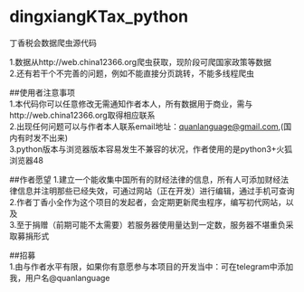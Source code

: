 # dingxiangKTax_python

丁香税会数据爬虫源代码

1.数据从http://web.china12366.org爬虫获取，现阶段可爬国家政策等数据 <br />
2.还有若干个不完善的问题，例如不能直接分页跳转，不能多线程爬虫 <br />

##使用者注意事项 <br />
1.本代码你可以任意修改无需通知作者本人，所有数据用于商业，需与http://web.china12366.org取得相应联系 <br />
2.出现任何问题可以与作者本人联系email地址：quanlanguage@gmail.com,(国内有时发不出来) <br />
3.python版本与浏览器版本容易发生不兼容的状况，作者使用的是python3+火狐浏览器48 <br />

##作者愿望
1.建立一个能收集中国所有的财经法律的信息，所有人可添加财经法律信息并注明那些已经失效，可通过网站（正在开发）进行编辑，通过手机可查询 <br />
2.作者丁香小全作为这个项目的发起者，会定期更新爬虫程序，编写初代网站，以及 <br />
3.至于捐赠（前期可能不太需要）若服务器使用量达到一定数，服务器不堪重负采取募捐形式 <br />

##招募 <br />
1.由与作者水平有限，如果你有意愿参与本项目的开发当中：可在telegram中添加我，用户名@quanlanguage <br />
